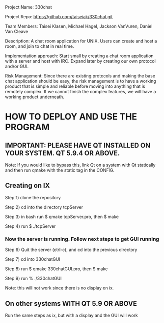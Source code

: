 Project Name: 330chat
  
Project Repo: https://github.com/taiseiak/330chat.git

Team Members: Taisei Klasen, Michael Hagel, Jackson VanVuren, Daniel Van Cleave

Description: A chat room application for UNIX. Users can create and host a room, and join to chat in real time.

Implementation approach: Start small by creating a chat room application
with a server and host with IRC. Expand later by creating our own protocol and/or GUI.

Risk Management: Since there are existing protocols and making the base chat application should be easy,
the risk management is to have a working product that is simple and reliable before moving into anything
that is remotely complex. If we cannot finish the complex features, we will have a working product underneath.


# HOW TO DEPLOY AND USE THE PROGRAM

## IMPORTANT: PLEASE HAVE QT INSTALLED ON YOUR SYSTEM. QT 5.9.4 OR ABOVE.

Note:
  If you would like to bypass this, link Qt on a system with Qt statically and then run qmake with the static tag in the CONFIG.

## Creating on IX

Step 1) clone the repository

Step 2) cd into the directory tcpServer

Step 3) in bash run $ qmake tcpServer.pro, then $ make

Step 4) run $ ./tcpServer

### Now the server is running. Follow next steps to get GUI running

Step 6) Quit the server (ctrl-c), and cd into the previous directory

Step 7) cd into 330chatGUI

Step 8) run $ qmake 330chatGUI.pro, then $ make

Step 9) run % ./330chatGUI

Note: this will not work since there is no display on ix.

## On other systems WITH QT 5.9 OR ABOVE
Run the same steps as ix, but with a display and the GUI will work
